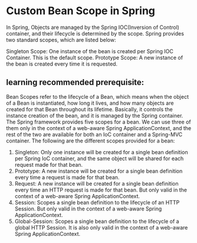# Custom Bean Scope in Spring

In Spring, Objects are managed by the Spring IOC(Inversion of Control) container, and their lifecycle is determined by the scope. Spring provides two standard scopes, which are listed below:

Singleton Scope: One instance of the bean is created per Spring IOC Container. This is the default scope.
Prototype Scope: A new instance of the bean is created every time it is requested.

## learning recommended prerequisite:

Bean Scopes refer to the lifecycle of a Bean, which means when the object of a Bean is instantiated, how long it lives, and how many objects are created for that Bean throughout its lifetime. Basically, it controls the instance creation of the bean, and it is managed by the Spring container.
The Spring framework provides five scopes for a bean. We can use three of them only in the context of a web-aware Spring ApplicationContext, and the rest of the two are available for both an IoC container and a Spring-MVC container. The following are the different scopes provided for a bean:

1. Singleton: Only one instance will be created for a single bean definition per Spring IoC container, and the same object will be shared for each request made for that bean.
2. Prototype: A new instance will be created for a single bean definition every time a request is made for that bean.
3. Request: A new instance will be created for a single bean definition every time an HTTP request is made for that bean. But only valid in the context of a web-aware Spring ApplicationContext.
4. Session: Scopes a single bean definition to the lifecycle of an HTTP Session. But only valid in the context of a web-aware Spring ApplicationContext.
5. Global-Session: Scopes a single bean definition to the lifecycle of a global HTTP Session. It is also only valid in the context of a web-aware Spring ApplicationContext.
